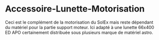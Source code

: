# Accessoire-Lunette-Motorisation
Ceci est le complément de la motorisation du SolEx mais reste dépendant du matériel pour la partie support moteur. Ici adapté à une lunette 66x400 ED APO certainement distribuée sous plusieurs marque de matériel astro.
